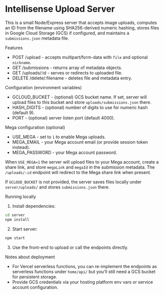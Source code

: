 # Intellisense Upload Server

This is a small Node/Express server that accepts image uploads, computes an ID from the filename using SHA256-derived numeric hashing, stores files in Google Cloud Storage (GCS) if configured, and maintains a `submissions.json` metadata file.

Features
- POST /upload - accepts multipart/form-data with `file` and optional `nickname`.
- GET /submissions - returns array of metadata objects.
- GET /uploads/:id - serves or redirects to uploaded file.
- DELETE /delete/:filename - deletes file and metadata entry.

Configuration (environment variables)
- GCLOUD_BUCKET - (optional) GCS bucket name. If set, server will upload files to this bucket and store `uploads/submissions.json` there.
- HASH_DIGITS - (optional) number of digits to use for numeric hash (default 9).
- PORT - (optional) server listen port (default 4000).

Mega configuration (optional)
- USE_MEGA - set to `1` to enable Mega uploads.
- MEGA_EMAIL - your Mega account email (or provide session token instead).
- MEGA_PASSWORD - your Mega account password.

When `USE_MEGA=1` the server will upload files to your Mega account, create a share link, and store `megaLink` and `megaId` in the submission metadata. The `/uploads/:id` endpoint will redirect to the Mega share link when present.

If `GCLOUD_BUCKET` is not provided, the server saves files locally under `server/uploads/` and stores `submissions.json` there.

Running locally

1. Install dependencies:

```bash
cd server
npm install
```

2. Start server:

```bash
npm start
```

3. Use the front-end to upload or call the endpoints directly.

Notes about deployment
- For Vercel serverless functions, you can re-implement the endpoints as serverless functions under `home/api/` but you'll still need a GCS bucket for persistent storage.
- Provide GCS credentials via your hosting platform env vars or service account configuration.
